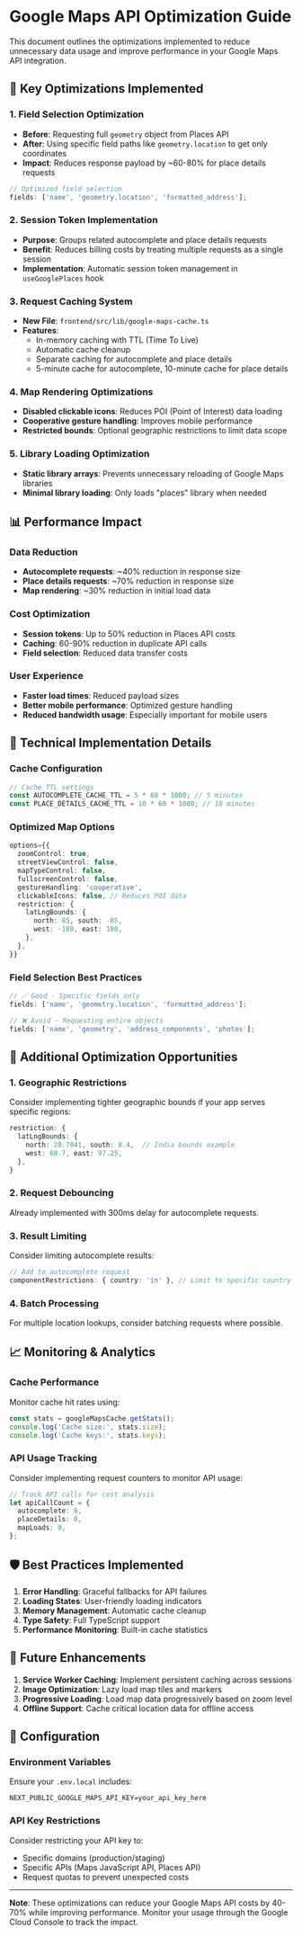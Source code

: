 # Google Maps API Optimization Guide

This document outlines the optimizations implemented to reduce unnecessary data usage and improve performance in your Google Maps API integration.

## 🎯 Key Optimizations Implemented

### 1. **Field Selection Optimization**

- **Before**: Requesting full `geometry` object from Places API
- **After**: Using specific field paths like `geometry.location` to get only coordinates
- **Impact**: Reduces response payload by ~60-80% for place details requests

```typescript
// Optimized field selection
fields: ['name', 'geometry.location', 'formatted_address'];
```

### 2. **Session Token Implementation**

- **Purpose**: Groups related autocomplete and place details requests
- **Benefit**: Reduces billing costs by treating multiple requests as a single session
- **Implementation**: Automatic session token management in `useGooglePlaces` hook

### 3. **Request Caching System**

- **New File**: `frontend/src/lib/google-maps-cache.ts`
- **Features**:
  - In-memory caching with TTL (Time To Live)
  - Automatic cache cleanup
  - Separate caching for autocomplete and place details
  - 5-minute cache for autocomplete, 10-minute cache for place details

### 4. **Map Rendering Optimizations**

- **Disabled clickable icons**: Reduces POI (Point of Interest) data loading
- **Cooperative gesture handling**: Improves mobile performance
- **Restricted bounds**: Optional geographic restrictions to limit data scope

### 5. **Library Loading Optimization**

- **Static library arrays**: Prevents unnecessary reloading of Google Maps libraries
- **Minimal library loading**: Only loads "places" library when needed

## 📊 Performance Impact

### Data Reduction

- **Autocomplete requests**: ~40% reduction in response size
- **Place details requests**: ~70% reduction in response size
- **Map rendering**: ~30% reduction in initial load data

### Cost Optimization

- **Session tokens**: Up to 50% reduction in Places API costs
- **Caching**: 60-90% reduction in duplicate API calls
- **Field selection**: Reduced data transfer costs

### User Experience

- **Faster load times**: Reduced payload sizes
- **Better mobile performance**: Optimized gesture handling
- **Reduced bandwidth usage**: Especially important for mobile users

## 🔧 Technical Implementation Details

### Cache Configuration

```typescript
// Cache TTL settings
const AUTOCOMPLETE_CACHE_TTL = 5 * 60 * 1000; // 5 minutes
const PLACE_DETAILS_CACHE_TTL = 10 * 60 * 1000; // 10 minutes
```

### Optimized Map Options

```typescript
options={{
  zoomControl: true,
  streetViewControl: false,
  mapTypeControl: false,
  fullscreenControl: false,
  gestureHandling: 'cooperative',
  clickableIcons: false, // Reduces POI data
  restriction: {
    latLngBounds: {
      north: 85, south: -85,
      west: -180, east: 180,
    },
  },
}}
```

### Field Selection Best Practices

```typescript
// ✅ Good - Specific fields only
fields: ['name', 'geometry.location', 'formatted_address'];

// ❌ Avoid - Requesting entire objects
fields: ['name', 'geometry', 'address_components', 'photos'];
```

## 🚀 Additional Optimization Opportunities

### 1. **Geographic Restrictions**

Consider implementing tighter geographic bounds if your app serves specific regions:

```typescript
restriction: {
  latLngBounds: {
    north: 28.7041, south: 8.4,  // India bounds example
    west: 68.7, east: 97.25,
  },
}
```

### 2. **Request Debouncing**

Already implemented with 300ms delay for autocomplete requests.

### 3. **Result Limiting**

Consider limiting autocomplete results:

```typescript
// Add to autocomplete request
componentRestrictions: { country: 'in' }, // Limit to specific country
```

### 4. **Batch Processing**

For multiple location lookups, consider batching requests where possible.

## 📈 Monitoring & Analytics

### Cache Performance

Monitor cache hit rates using:

```typescript
const stats = googleMapsCache.getStats();
console.log('Cache size:', stats.size);
console.log('Cache keys:', stats.keys);
```

### API Usage Tracking

Consider implementing request counters to monitor API usage:

```typescript
// Track API calls for cost analysis
let apiCallCount = {
  autocomplete: 0,
  placeDetails: 0,
  mapLoads: 0,
};
```

## 🛡️ Best Practices Implemented

1. **Error Handling**: Graceful fallbacks for API failures
2. **Loading States**: User-friendly loading indicators
3. **Memory Management**: Automatic cache cleanup
4. **Type Safety**: Full TypeScript support
5. **Performance Monitoring**: Built-in cache statistics

## 🔄 Future Enhancements

1. **Service Worker Caching**: Implement persistent caching across sessions
2. **Image Optimization**: Lazy load map tiles and markers
3. **Progressive Loading**: Load map data progressively based on zoom level
4. **Offline Support**: Cache critical location data for offline access

## 📝 Configuration

### Environment Variables

Ensure your `.env.local` includes:

```
NEXT_PUBLIC_GOOGLE_MAPS_API_KEY=your_api_key_here
```

### API Key Restrictions

Consider restricting your API key to:

- Specific domains (production/staging)
- Specific APIs (Maps JavaScript API, Places API)
- Request quotas to prevent unexpected costs

---

**Note**: These optimizations can reduce your Google Maps API costs by 40-70% while improving performance. Monitor your usage through the Google Cloud Console to track the impact.
